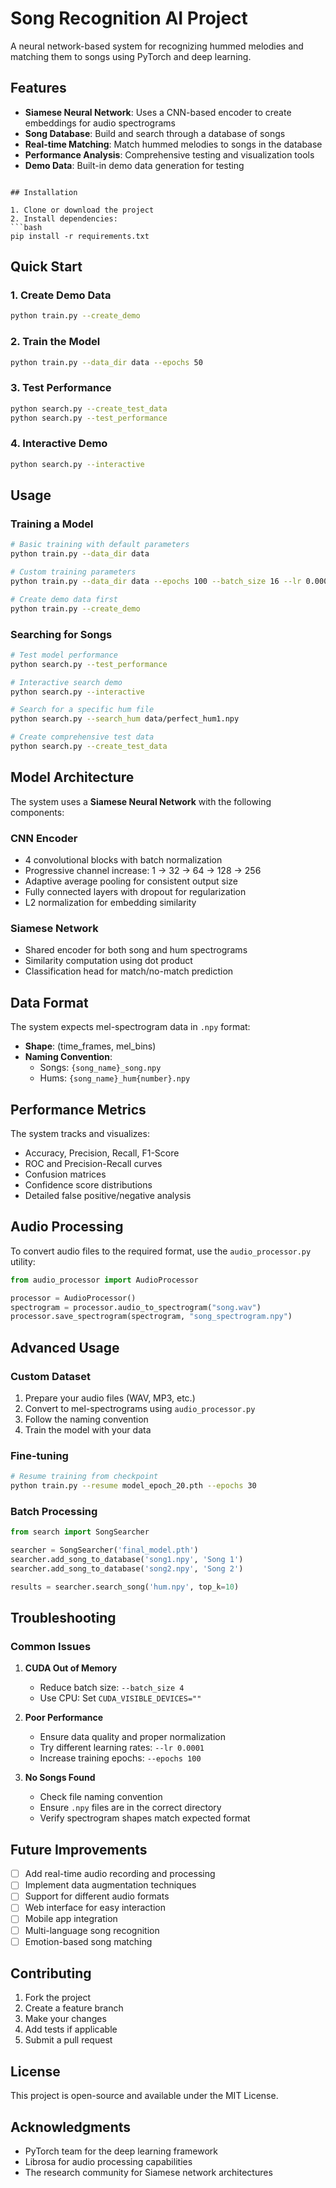 # Song Recognition AI Project

A neural network-based system for recognizing hummed melodies and matching them to songs using PyTorch and deep learning.

## Features

- **Siamese Neural Network**: Uses a CNN-based encoder to create embeddings for audio spectrograms
- **Song Database**: Build and search through a database of songs
- **Real-time Matching**: Match hummed melodies to songs in the database
- **Performance Analysis**: Comprehensive testing and visualization tools
- **Demo Data**: Built-in demo data generation for testing

```

## Installation

1. Clone or download the project
2. Install dependencies:
```bash
pip install -r requirements.txt
```

## Quick Start

### 1. Create Demo Data
```bash
python train.py --create_demo
```

### 2. Train the Model
```bash
python train.py --data_dir data --epochs 50
```

### 3. Test Performance
```bash
python search.py --create_test_data
python search.py --test_performance
```

### 4. Interactive Demo
```bash
python search.py --interactive
```

## Usage

### Training a Model

```bash
# Basic training with default parameters
python train.py --data_dir data

# Custom training parameters
python train.py --data_dir data --epochs 100 --batch_size 16 --lr 0.0005

# Create demo data first
python train.py --create_demo
```

### Searching for Songs

```bash
# Test model performance
python search.py --test_performance

# Interactive search demo
python search.py --interactive

# Search for a specific hum file
python search.py --search_hum data/perfect_hum1.npy

# Create comprehensive test data
python search.py --create_test_data
```

## Model Architecture

The system uses a **Siamese Neural Network** with the following components:

### CNN Encoder
- 4 convolutional blocks with batch normalization
- Progressive channel increase: 1 → 32 → 64 → 128 → 256
- Adaptive average pooling for consistent output size
- Fully connected layers with dropout for regularization
- L2 normalization for embedding similarity

### Siamese Network
- Shared encoder for both song and hum spectrograms
- Similarity computation using dot product
- Classification head for match/no-match prediction

## Data Format

The system expects mel-spectrogram data in `.npy` format:
- **Shape**: (time_frames, mel_bins)
- **Naming Convention**: 
  - Songs: `{song_name}_song.npy`
  - Hums: `{song_name}_hum{number}.npy`

## Performance Metrics

The system tracks and visualizes:
- Accuracy, Precision, Recall, F1-Score
- ROC and Precision-Recall curves
- Confusion matrices
- Confidence score distributions
- Detailed false positive/negative analysis

## Audio Processing

To convert audio files to the required format, use the `audio_processor.py` utility:

```python
from audio_processor import AudioProcessor

processor = AudioProcessor()
spectrogram = processor.audio_to_spectrogram("song.wav")
processor.save_spectrogram(spectrogram, "song_spectrogram.npy")
```

## Advanced Usage

### Custom Dataset
1. Prepare your audio files (WAV, MP3, etc.)
2. Convert to mel-spectrograms using `audio_processor.py`
3. Follow the naming convention
4. Train the model with your data

### Fine-tuning
```bash
# Resume training from checkpoint
python train.py --resume model_epoch_20.pth --epochs 30
```

### Batch Processing
```python
from search import SongSearcher

searcher = SongSearcher('final_model.pth')
searcher.add_song_to_database('song1.npy', 'Song 1')
searcher.add_song_to_database('song2.npy', 'Song 2')

results = searcher.search_song('hum.npy', top_k=10)
```

## Troubleshooting

### Common Issues

1. **CUDA Out of Memory**
   - Reduce batch size: `--batch_size 4`
   - Use CPU: Set `CUDA_VISIBLE_DEVICES=""`

2. **Poor Performance**
   - Ensure data quality and proper normalization
   - Try different learning rates: `--lr 0.0001`
   - Increase training epochs: `--epochs 100`

3. **No Songs Found**
   - Check file naming convention
   - Ensure `.npy` files are in the correct directory
   - Verify spectrogram shapes match expected format

## Future Improvements

- [ ] Add real-time audio recording and processing
- [ ] Implement data augmentation techniques
- [ ] Support for different audio formats
- [ ] Web interface for easy interaction
- [ ] Mobile app integration
- [ ] Multi-language song recognition
- [ ] Emotion-based song matching

## Contributing

1. Fork the project
2. Create a feature branch
3. Make your changes
4. Add tests if applicable
5. Submit a pull request

## License

This project is open-source and available under the MIT License.

## Acknowledgments

- PyTorch team for the deep learning framework
- Librosa for audio processing capabilities
- The research community for Siamese network architectures
